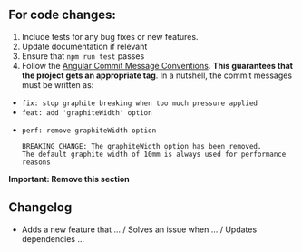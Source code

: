 ## For code changes:

1. Include tests for any bug fixes or new features.
2. Update documentation if relevant
3. Ensure that `npm run test` passes
4. Follow the [Angular Commit Message Conventions](https://github.com/angular/angular/blob/master/CONTRIBUTING.md#-commit-message-format).
   **This guarantees that the project gets an appropriate tag**.
   In a nutshell, the commit messages must be written as:

- `fix: stop graphite breaking when too much pressure applied`
- `feat: add 'graphiteWidth' option`
- ```
  perf: remove graphiteWidth option

  BREAKING CHANGE: The graphiteWidth option has been removed.
  The default graphite width of 10mm is always used for performance reasons
  ```
  
**Important: Remove this section**


## Changelog

- Adds a new feature that ... / Solves an issue when ... / Updates dependencies ...
